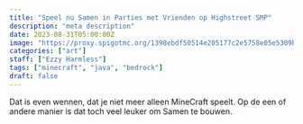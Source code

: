 ```yaml
---
title: "Speel nu Samen in Parties met Vrienden op Highstreet SMP"
description: "meta description"
date: 2023-08-31T05:00:00Z
image: "https://proxy.spigotmc.org/1398ebdf50514e205177c2e5758e05e5309ba642?url=https%3A%2F%2Fsimonsator.de%2Fimages%2Fpartyandfriendspartygui14.png"
categories: ["art"]
staff: ["Ezzy Harmless"]
tags: ["minecraft", "java", "bedrock"]
draft: false
---
```


Dat is even wennen, dat je niet meer alleen MineCraft speelt. Op de een of andere manier is dat toch veel leuker om Samen te bouwen.
